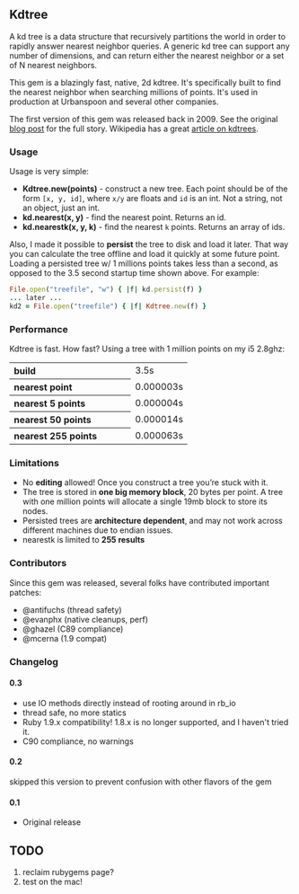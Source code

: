 ## Kdtree

A kd tree is a data structure that recursively partitions the world in order to rapidly answer nearest neighbor queries. A generic kd tree can support any number of dimensions, and can return either the nearest neighbor or a set of N nearest neighbors.

This gem is a blazingly fast, native, 2d kdtree. It's specifically built to find the nearest neighbor when searching millions of points. It's used in production at Urbanspoon and several other companies.

The first version of this gem was released back in 2009. See the original [blog post](http://gurge.com/2009/10/22/ruby-nearest-neighbor-fast-kdtree-gem/) for the full story. Wikipedia has a great [article on kdtrees](http://en.wikipedia.org/wiki/K-d_tree).

### Usage

Usage is very simple:

* **Kdtree.new(points)** - construct a new tree. Each point should be of the form `[x, y, id]`, where `x/y` are floats and `id` is an int. Not a string, not an object, just an int.
* **kd.nearest(x, y)** - find the nearest point. Returns an id.
* **kd.nearestk(x, y, k)** - find the nearest `k` points. Returns an array of ids.

Also, I made it possible to **persist** the tree to disk and load it later. That way you can calculate the tree offline and load it quickly at some future point. Loading a persisted tree w/ 1 millions points takes less than a second, as opposed to the 3.5 second startup time shown above. For example:

```ruby
File.open("treefile", "w") { |f| kd.persist(f) }
... later ...
kd2 = File.open("treefile") { |f| Kdtree.new(f) }
```

### Performance

Kdtree is fast. How fast? Using a tree with 1 million points on my i5 2.8ghz:

<table style="text-align:left">
  <tr>
    <th style="width:200px">build</th>
    <td>3.5s</th>
  </tr>
  <tr>
    <th>nearest point</th>
    <td>0.000003s</td>
  </tr>
  <tr>
    <th>nearest 5 points</th>
    <td>0.000004s</td>
  </tr>
  <tr>
    <th>nearest 50 points</th>
    <td>0.000014s</td>
  </tr>
  <tr>
    <th>nearest 255 points</th>
    <td>0.000063s</td>
  </tr>
</table>

### Limitations

* No **editing** allowed! Once you construct a tree you&#8217;re stuck with it.
* The tree is stored in **one big memory block**, 20 bytes per point. A tree with one million points will allocate a single 19mb block to store its nodes.
* Persisted trees are **architecture dependent**, and may not work across different machines due to endian issues.
* nearestk is limited to **255 results**

### Contributors

Since this gem was released, several folks have contributed important patches:

* @antifuchs (thread safety)
* @evanphx (native cleanups, perf)
* @ghazel (C89 compliance)
* @mcerna (1.9 compat)

### Changelog

#### 0.3

* use IO methods directly instead of rooting around in rb_io
* thread safe, no more statics
* Ruby 1.9.x compatibility! 1.8.x is no longer supported, and I haven't tried it.
* C90 compliance, no warnings

#### 0.2

skipped this version to prevent confusion with other flavors of the gem

#### 0.1

* Original release

## TODO

1. reclaim rubygems page?
1. test on the mac!
